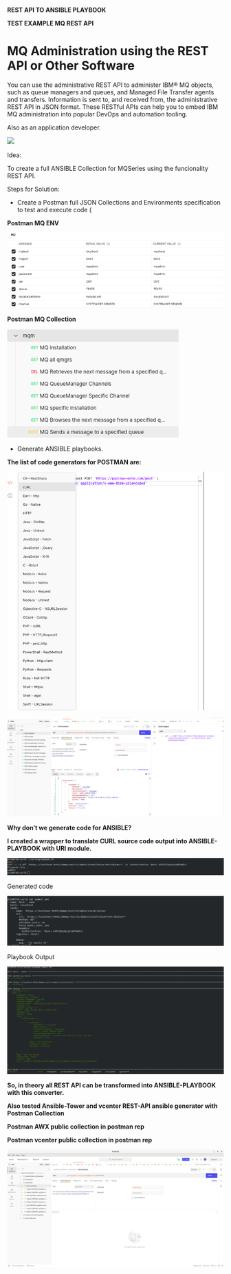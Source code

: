 **REST API TO ANSIBLE PLAYBOOK**


**TEST EXAMPLE MQ REST API**


# <span id="anchor"></span>MQ Administration using the REST API or Other Software

You can use the administrative REST API to administer IBM® MQ objects,
such as queue managers and queues, and Managed File Transfer agents and
transfers. Information is sent to, and received from, the administrative
REST API in JSON format. These RESTful APIs can help you to embed IBM MQ
administration into popular DevOps and automation tooling.

Also as an application developer.

![](https://github.com/JoseLMota/Postman-MQM/edit/main/images/mqrestapi.png)

Idea:

To create a full ANSIBLE Collection for MQSeries using the funcionality
REST API.

Steps for Solution:

  - Create a Postman full JSON Collections and Environments
    specification to test and execute code (



**Postman MQ ENV**

![](https://github.com/JoseLMota/Postman-MQM/blob/main/images/mqenv.png)


**Postman MQ Collection**


![](https://github.com/JoseLMota/Postman-MQM/blob/main/images/mqcollection.png)



  - Generate ANSIBLE playbooks.

**The list of code generators for POSTMAN are:**

![](https://github.com/JoseLMota/Postman-MQM/blob/main/images/postmancode.png)

![](https://github.com/JoseLMota/Postman-MQM/blob/main/images/postmantestmq.png)

**Why don’t we generate code for ANSIBLE?**

**I created a  wrapper to translate CURL source code output into
ANSIBLE-PLAYBOOK with URI module.**

![](https://github.com/JoseLMota/Postman-MQM/blob/main/images/curltoansible.png)

Generated code
 
![](https://github.com/JoseLMota/Postman-MQM/blob/main/images/code.png)


Playbook Output

![](https://github.com/JoseLMota/Postman-MQM/blob/main/images/outputansilbe.png)

 


**So, in theory all REST API can be transformed into ANSIBLE-PLAYBOOK
with this converter.**


**Also tested Ansible-Tower and vcenter REST-API ansible generator with Postman Collection**

**Postman AWX public collection in postman rep**

**Postman vcenter public collection in postman rep**

![](https://github.com/JoseLMota/Postman-MQM/blob/main/images/awxpostmancollection.png)
